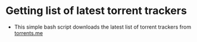 # Getting list of latest torrent trackers

* This simple bash script downloads the latest list of torrent trackers from [torrents.me](https://torrents.me/)
